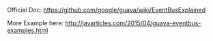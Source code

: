 Official Doc: https://github.com/google/guava/wiki/EventBusExplained

More Example here: http://javarticles.com/2015/04/guava-eventbus-examples.html
